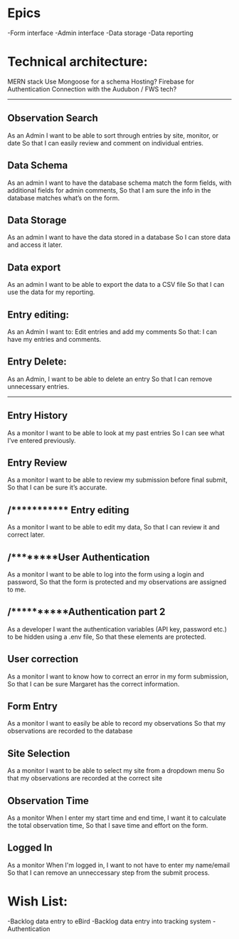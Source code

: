 # Epics
-Form interface
-Admin interface
-Data storage
-Data reporting

# Technical architecture:
MERN stack 
Use Mongoose for a schema
Hosting? 
Firebase for Authentication 
Connection with the Audubon / FWS tech? 

---

## Observation Search
As an Admin
I want to be able to sort through entries by site, monitor, or date
So that I can easily review and comment on individual entries.

## Data Schema
As an admin
I want to have the database schema match the form fields, with additional fields for admin comments,
So that I am sure the info in the database matches what’s on the form.

## Data Storage
As an admin
I want to have the data stored in a database
So I can store data and access it later.

## Data export
As an admin
I want to be able to export the data to a CSV file
So that I can use the data for my reporting. 

## Entry editing: 
As an Admin
I want to: Edit entries and add my comments
So that: I can have my entries and comments. 

## Entry Delete:
As an Admin,
I want to be able to delete an entry
So that I can remove unnecessary entries.

---

## Entry History
As a monitor
I want to be able to look at my past entries
So I can see what I’ve entered previously. 

## Entry Review 
As a monitor
I want to be able to review my submission before final submit,
So that I can be sure it’s accurate.

## /*********** Entry editing
As a monitor
I want to be able to edit my data,
So that I can review it and correct later.

## /********User Authentication
As a monitor
I want to be able to log into the form using a login and password,
So that the form is protected and my observations are assigned to me.

## /**********Authentication part 2
As a developer
I want the authentication variables (API key, password etc.) to be hidden using a .env file,
So that these elements are protected.

## User correction
As a monitor
I want to know how to correct an error in my form submission,
So that I can be sure Margaret has the correct information.

## Form Entry
As a monitor
I want to easily be able to record my observations 
So that my observations are recorded to the database

## Site Selection
As a monitor 
I want to be able to select my site from a dropdown menu
So that my observations are recorded at the correct site

## Observation Time
As a monitor
When I enter my start time and end time, I want it to calculate the total observation time,
So that I save time and effort on the form. 

## Logged In
As a monitor
When I'm logged in, I want to not have to enter my name/email
So that I can remove an unneccessary step from the submit process.

# Wish List:
-Backlog data entry to eBird
-Backlog data entry into tracking system
-Authentication
